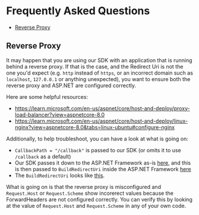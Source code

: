 # Frequently Asked Questions
- [Reverse Proxy](#reverse-proxy)
  
## Reverse Proxy

It may happen that you are using our SDK with an application that is running behind a reverse proxy. If that is the case, and the Redirect Uri is not the one you'd expect (e.g. `http` instead of `https`, or an incorrect domain such as `localhost`, `127.0.0.1` or anything unexpected), you want to ensure both the reverse proxy and ASP.NET are configured correctly.

Here are some helpful resources:
- https://learn.microsoft.com/en-us/aspnet/core/host-and-deploy/proxy-load-balancer?view=aspnetcore-8.0
- https://learn.microsoft.com/en-us/aspnet/core/host-and-deploy/linux-nginx?view=aspnetcore-8.0&tabs=linux-ubuntu#configure-nginx

Additionally, to help troubleshoot, you can have a look at what is going on:

- `CallbackPath = "/callback"` is passed to our SDK (or omits it to use `/callback` as a default)
- Our SDK passes it down to the ASP.NET Framework as-is [here](https://github.com/auth0/auth0-aspnetcore-authentication/blob/main/src/Auth0.AspNetCore.Authentication/AuthenticationBuilderExtensions.cs#L93), and this is then passed to `BuildRedirectUri` inside the ASP.NET Framework [here](https://github.com/dotnet/aspnetcore/blob/main/src/Security/Authentication/OpenIdConnect/src/OpenIdConnectHandler.cs#L403)
- The `BuildRedirectUri` looks like [this](https://github.com/dotnet/aspnetcore/blob/main/src/Security/Authentication/Core/src/AuthenticationHandler.cs#L196-L197).

What is going on is that the reverse proxy is misconfigured and `Request.Host` or `Request.Scheme` show incorerect values because the ForwardHeaders are not configured correctly. You can verify this by looking at the value of `Request.Host` and `Request.Scheme` in any of your own code. 

